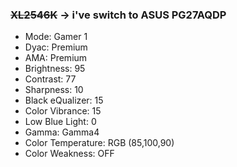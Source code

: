 ### ~~XL2546K~~ -> i've switch to ASUS PG27AQDP
- Mode: Gamer 1  
- Dyac: Premium  
- AMA: Premium  
- Brightness: 95  
- Contrast: 77  
- Sharpness: 10  
- Black eQualizer: 15  
- Color Vibrance: 15  
- Low Blue Light: 0  
- Gamma: Gamma4  
- Color Temperature: RGB (85,100,90)  
- Color Weakness: OFF  

